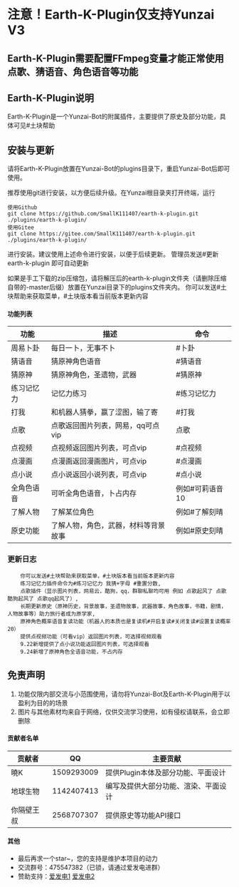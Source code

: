 # 注意！Earth-K-Plugin仅支持Yunzai V3

## Earth-K-Plugin需要配置FFmpeg变量才能正常使用点歌、猜语音、角色语音等功能

## Earth-K-Plugin说明

Earth-K-Plugin是一个Yunzai-Bot的附属插件，主要提供了原史及部分功能，具体可见#土块帮助

## 安装与更新

请将Earth-K-Plugin放置在Yunzai-Bot的plugins目录下，重启Yunzai-Bot后即可使用。

推荐使用git进行安装，以方便后续升级。在Yunzai根目录夹打开终端，运行
```
使用Github
git clone https://github.com/SmallK111407/earth-k-plugin.git ./plugins/earth-k-plugin/
使用Gitee
git clone https://gitee.com/SmallK111407/earth-k-plugin.git ./plugins/earth-k-plugin/
```
进行安装。建议使用上述命令进行安装，以便于后续更新。 管理员发送#更新earth-k-plugin 即可自动更新

如果是手工下载的zip压缩包，请将解压后的earth-k-plugin文件夹（请删除压缩自带的-master后缀）放置在Yunzai目录下的plugins文件夹内。
你可以发送#土块帮助来获取菜单，#土块版本看当前版本更新内容
#### 功能列表
| 功能 | 描述 | 命令 |
| --- | --- | --- |
|周易卜卦|每日一卜，无事不卜|#卜卦|
|猜语音|猜原神角色语音|#猜语音|
|猜原神|猜原神角色，圣遗物，武器|#猜原神|
|练习记忆力|记忆力练习|#练习记忆力|
|打我|和机器人猜拳，赢了涩图，输了寄|#打我|
|点歌|点歌返回图片列表，网易，qq可点vip|点歌|
|点视频|点视频返回图片列表，可点vip|#点视频|
|点漫画|点漫画返回漫画图片，可点vip|#点漫画|
|点小说|点小说返回小说列表，可点vip|#点小说|
|全角色语音|可听全角色语音，卜占内存|例如#可莉语音10|
|了解人物|了解某位角色|例如#了解刻晴|
|原史功能|了解人物，角色，武器，材料等背景故事|例如#原史刻晴|




### 更新日志

        你可以发送#土块帮助来获取菜单，#土块版本看当前版本更新内容
        练习记忆力插件命令为#练习记忆力 我猜+字母 #重置分数,
        点歌插件（显示图片列表，网易云，酷狗，qq，群聊私聊均可用 例如 点歌起风了 点歌酷狗起风了 点歌qq起风了）,
        长期更新原史（原神历史，背景故事，圣遗物故事，武器故事，角色故事，书籍，剧情，人物故事等）助力旅行者成为原学家,
        原神角色概率语音复读功能（机器人的本质也是复读机#开启复读#关闭复读#设置复读概率20）
        提供点视频功能（可看vip）返回图片列表，可选择视频观看
        9.22新增提供了点小说功能返回图片列表，可选择观看
        9.24新增了原神角色全语音功能，不占内存

## 免责声明

1. 功能仅限内部交流与小范围使用，请勿将Yunzai-Bot及Earth-K-Plugin用于以盈利为目的的场景
2. 图片与其他素材均来自于网络，仅供交流学习使用，如有侵权请联系，会立即删除

#### 贡献者名单
| 贡献者 | QQ | 主要贡献 |
| --- | --- | --- |
|曉K|1509293009|提供Plugin本体及部分功能、平面设计|
|地球生物|1142407413|编写及提供大部分功能、渲染、平面设计|
|你隔壁王叔|2568707307|提供原史等功能API接口|

#### 其他
* 最后再求一个star~，您的支持是维护本项目的动力
* 交流群号：475547382（已锁，请通过爱发电进群）
* 赞助支持：[爱发电1](https://afdian.net/a/SunRyK) [爱发电2](https://afdian.net/a/dqswy)

